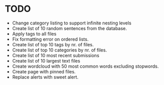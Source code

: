 # TODO

- Change category listing to support infinite nesting levels
- Create list of 10 random sentences from the database.
- Apply tags to all files
- Fix formatting error on ordered lists.
- Create list of top 10 tags by nr. of files.
- Create list of top 10 categories by nr. of files.
- Create list of 10 most recent submissions
- Create list of 10 largest text files
- Create wordcloud with 50 most common words excluding stopwords.
- Create page with pinned files.
- Replace alerts with sweet alert.
